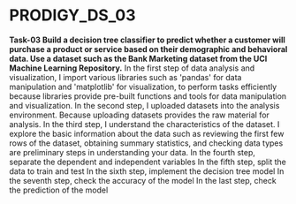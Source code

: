 # PRODIGY_DS_03
**Task-03
Build a decision tree classifier to predict whether a customer will purchase a product or service based on their demographic and behavioral data. Use a dataset such as the Bank Marketing dataset from the UCI Machine Learning Repository.**
In the first step of data analysis and visualization, I import various libraries such as 'pandas' for data manipulation and  'matplotlib' for visualization, to perform tasks efficiently because libraries provide pre-built functions and tools for data manipulation and visualization.
In the second step, I uploaded datasets into the analysis environment. Because uploading datasets provides the raw material for analysis. 
In the third step, I understand the characteristics of the dataset. I explore the basic information about the data such as reviewing the first few rows of the dataset, obtaining summary statistics, and checking data types are preliminary steps in understanding your data.
In the fourth step, separate the dependent and independent variables
In the fifth step, split the data to train and test
In the sixth step, implement the decision tree model
In the seventh step, check the accuracy of the model
In the last step, check the prediction of the model
